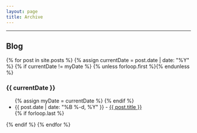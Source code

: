 ```yaml
---
layout: page
title: Archive
---
```


<!-- <p>Jump to <a href="#news-archive">news archive</a> or <a href="#blog-archive">blog archive</a>.</p> -->

<hr>

<section>
    <!-- <a name="news-archive"></a>
    <h2>News</h2>
    <p>Jump to <a href="#blog-archive">blog archive</a>.</p>
    <ul>
      {% assign events = site.data.news | sort: 'date' | reverse %}
      {% for event in events %}
          <li> {{ event.date | date_to_string }} - {{ event.description }} </li>
      {% endfor %}
    </ul>
<hr> -->
    <a name="blog-archive"></a>
    <h2>Blog</h2> 
    <!-- <p>Jump to <a href="#news-archive">news archive</a>.</p> -->
    {% for post in site.posts %}
        {% assign currentDate = post.date | date: "%Y" %}
        {% if currentDate != myDate %}
            {% unless forloop.first %}</ul>{% endunless %}
            <h3>{{ currentDate }}</h3>
            <ul>
            {% assign myDate = currentDate %}
        {% endif %}
        <li><span>{{ post.date | date: "%B %-d, %Y" }} - <a href="{{ post.url }}">{{ post.title }}</a></span></li>
        {% if forloop.last %}</ul>{% endif %}
    {% endfor %}
</section>
